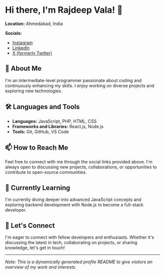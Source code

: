 # Hi there, I'm Rajdeep Vala! 👋

**Location:** Ahmedabad, India

**Socials:**
- [Instagram](https://www.instagram.com/rajdeep0510)
- [LinkedIn](https://www.linkedin.com/in/rajdeepvala)
- [X (formerly Twitter)](https://x.com/RajdeepVala05)

## 🚀 About Me

I'm an intermediate-level programmer passionate about coding and continuously enhancing my skills. I enjoy working on diverse projects and exploring new technologies.

## 🛠️ Languages and Tools

- **Languages:** JavaScript, PHP, HTML, CSS
- **Frameworks and Libraries:** React.js, Node.js
- **Tools:** Git, GitHub, VS Code



## 📫 How to Reach Me

Feel free to connect with me through the social links provided above. I'm always open to discussing new projects, collaborations, or opportunities to contribute to open-source communities.

## 🌱 Currently Learning

I'm currently diving deeper into advanced JavaScript concepts and exploring backend development with Node.js to become a full-stack developer.

## 💬 Let's Connect

I'm eager to connect with fellow developers and enthusiasts. Whether it's discussing the latest in tech, collaborating on projects, or sharing knowledge, let's get in touch!

---

*Note: This is a dynamically generated profile README to give visitors an overview of my work and interests.*

